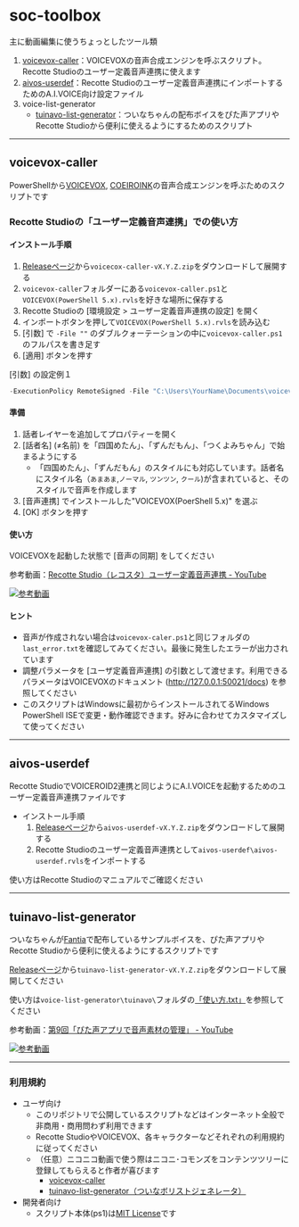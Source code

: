 # soc-toolbox

主に動画編集に使うちょっとしたツール類

1. [voicevox-caller](#voicevox-caller)：VOICEVOXの音声合成エンジンを呼ぶスクリプト。Recotte Studioのユーザー定義音声連携に使えます
1. [aivos-userdef](#aivos-userdef)：Recotte Studioのユーザー定義音声連携にインポートするためのA.I.VOICE向け設定ファイル
1. voice-list-generator
   * [tuinavo-list-generator](#tuinavo-list-generator)：ついなちゃんの配布ボイスをぴた声アプリやRecotte Studioから便利に使えるようにするためのスクリプト

----

## voicevox-caller

PowerShellから[VOICEVOX](https://voicevox.hiroshiba.jp/), [COEIROINK](https://coeiroink.com/)の音声合成エンジンを呼ぶためのスクリプトです

### Recotte Studioの「ユーザー定義音声連携」での使い方

#### インストール手順

1. [Releaseページ](https://github.com/so-c/soc-toolbox/releases)から`voicecox-caller-vX.Y.Z.zip`をダウンロードして展開する
1. `voicevox-caller`フォルダーにある`voicevox-caller.ps1`と`VOICEVOX(PowerShell 5.x).rvls`を好きな場所に保存する
1. Recotte Studioの [環境設定 > ユーザー定義音声連携の設定] を開く
1. インポートボタンを押して`VOICEVOX(PowerShell 5.x).rvls`を読み込む
1. [引数] で `-File ""` のダブルクォーテーションの中に`voicevox-caller.ps1`のフルパスを書き足す
1. [適用] ボタンを押す

[引数] の設定例１

```ps1
-ExecutionPolicy RemoteSigned -File "C:\Users\YourName\Documents\voicevox-caller\voicevox-caller.ps1" -text "%c" -speaker "%s" -output "%o"`
```

#### 準備

1. 話者レイヤーを追加してプロパティーを開く
1. [話者名] (≠名前) を「四国めたん」、「ずんだもん」、「つくよみちゃん」で始まるようにする
   * 「四国めたん」、「ずんだもん」のスタイルにも対応しています。話者名にスタイル名（`あまあま`,`ノーマル`, `ツンツン`, `クール`)が含まれていると、そのスタイルで音声を作成します
1. [音声連携] でインストールした"VOICEVOX(PoerShell 5.x)" を選ぶ
1. [OK] ボタンを押す

#### 使い方

VOICEVOXを起動した状態で [音声の同期] をしてください

参考動画：[Recotte Studio（レコスタ）ユーザー定義音声連携 \- YouTube](https://www.youtube.com/watch?v=N_VCF2ABKA8)

[![参考動画](https://img.youtube.com/vi/N_VCF2ABKA8/0.jpg)](https://www.youtube.com/watch?v=N_VCF2ABKA8)

#### ヒント

* 音声が作成されない場合は`voicevox-caler.ps1`と同じフォルダの`last_error.txt`を確認してみてください。最後に発生したエラーが出力されています
* 調整パラメータを [ユーザ定義音声連携] の引数として渡せます。利用できるパラメータはVOICEVOXのドキュメント (<http://127.0.0.1:50021/docs>) を参照してください
* このスクリプトはWindowsに最初からインストールされてるWindows PowerShell ISEで変更・動作確認できます。好みに合わせてカスタマイズして使ってください

----

## aivos-userdef

Recotte StudioでVOICEROID2連携と同じようにA.I.VOICEを起動するためのユーザー定義音声連携ファイルです

* インストール手順
  1. [Releaseページ](https://github.com/so-c/soc-toolbox/releases)から`aivos-userdef-vX.Y.Z.zip`をダウンロードして展開する
  1. Recotte Studioのユーザー定義音声連携として`aivos-userdef\aivos-userdef.rvls`をインポートする

使い方はRecotte Studioのマニュアルでご確認ください

----

## tuinavo-list-generator

ついなちゃんが[Fantia](https://fantia.jp/fanclubs/326)で配布しているサンプルボイスを、ぴた声アプリやRecotte Studioから便利に使えるようにするスクリプトです

[Releaseページ](https://github.com/so-c/soc-toolbox/releases)から`tuinavo-list-generator-vX.Y.Z.zip`をダウンロードして展開してください

使い方は`voice-list-generator\tuinavo\`フォルダの[「使い方.txt」](https://github.com/so-c/soc-toolbox/blob/main/voice-list-generator/tuinavo/%E4%BD%BF%E3%81%84%E6%96%B9.txt)を参照してください

参考動画：[第9回「ぴた声アプリで音声素材の管理」 \- YouTube](https://www.youtube.com/watch?v=KfCVTM4OaZA)

[![参考動画](https://img.youtube.com/vi/KfCVTM4OaZA/0.jpg)](https://www.youtube.com/watch?v=KfCVTM4OaZA)

----

### 利用規約

* ユーザ向け
  * このリポジトリで公開しているスクリプトなどはインターネット全般で非商用・商用問わず利用できます
  * Recotte StudioやVOICEVOX、各キャラクターなどそれぞれの利用規約に従ってください
  * （任意）ニコニコ動画で使う際はニコニ･コモンズをコンテンツツリーに登録してもらえると作者が喜びます
    * [voicevox\-caller](https://commons.nicovideo.jp/material/nc252957)
    * [tuinavo\-list\-generator（ついなボリストジェネレータ）](https://commons.nicovideo.jp/material/nc254607)
* 開発者向け
  * スクリプト本体(ps1)は[MIT License](https://github.com/so-c/soc-toolbox/blob/main/LICENSE)です
